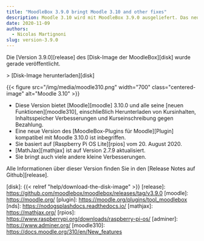 ```yaml
---
title: "MoodleBox 3.9.0 bringt Moodle 3.10 and other fixes"
description: Moodle 3.10 wird mit MoodleBox 3.9.0 ausgeliefert. Das neue Image basiert auf Raspberry Pi OS vom 20. August 2020.
date: 2020-11-09
authors:
  - Nicolas Martignoni
slug: version-3.9.0
---
```


Die [Version 3.9.0][release] des [Disk-Image der MoodleBox][disk] wurde gerade veröffentlicht.

&gt; [Disk-Image herunterladen][disk]

{{< figure src="/img/media/moodle310.png" width="700" class="centered-image" alt="Moodle 3.10" >}}

  - Diese Version bietet [Moodle][moodle] 3.10.0 und alle seine [neuen Funktionen][moodle310], einschließlich Herunterladen von Kursinhalten, Inhaltsspeicher Verbesserungen und Kurseinschreibung gegen Bezahlung.
  - Eine neue Version des [MoodleBox-Plugins für Moodle][Plugin] kompatibel mit Moodle 3.10.0 ist inbegriffen.
  - Sie basiert auf [Raspberry Pi OS Lite][rpios] vom 20. August 2020.
  - [MathJax][mathjax] ist auf Version 2.7.9 aktualisiert.
  - Sie bringt auch viele andere kleine Verbesserungen.

Alle Informationen über dieser Version finden Sie in den [Release Notes auf Github][release].

 [disk]: {{< relref "help/download-the-disk-image" >}}
 [release]: https://github.com/moodlebox/moodlebox/releases/tag/v3.9.0
 [moodle]: https://moodle.org/
 [plugin]: https://moodle.org/plugins/tool_moodlebox
 [nds]: https://nodogsplashdocs.readthedocs.io/
 [mathjax]: https://mathjax.org/
 [rpios]: https://www.raspberrypi.org/downloads/raspberry-pi-os/
 [adminer]: https://www.adminer.org/
 [moodle310]: https://docs.moodle.org/310/en/New_features
